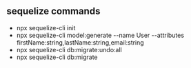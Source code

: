 ## sequelize commands
- npx sequelize-cli init
- npx sequelize-cli model:generate --name User --attributes firstName:string,lastName:string,email:string
- npx sequelize-cli db:migrate:undo:all
- npx sequelize-cli db:migrate

